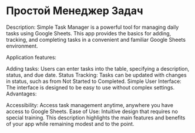 # Простой Менеджер Задач

Description:
Simple Task Manager is a powerful tool for managing daily tasks using Google Sheets. This app provides the basics for adding, tracking, and completing tasks in a convenient and familiar Google Sheets environment.

Application features:

Adding tasks: Users can enter tasks into the table, specifying a description, status, and due date.
Status Tracking: Tasks can be updated with changes in status, such as from Not Started to Completed.
Simple User Interface: The interface is designed to be easy to use without complex settings.
Advantages:

Accessibility: Access task management anytime, anywhere you have access to Google Sheets.
Ease of Use: Intuitive design that requires no special training.
This description highlights the main features and benefits of your app while remaining modest and to the point.